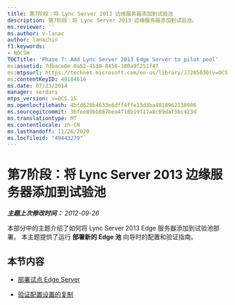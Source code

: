 ```yaml
---
title: 第7阶段：将 Lync Server 2013 边缘服务器添加到试验池
description: 第7阶段：将 Lync Server 2013 边缘服务器添加到试验池。
ms.reviewer: ''
ms.author: v-lanac
author: lanachin
f1.keywords:
- NOCSH
TOCTitle: 'Phase 7: Add Lync Server 2013 Edge Server to pilot pool'
ms:assetid: 7dbace6e-0a52-4530-8456-380a9f251f47
ms:mtpsurl: https://technet.microsoft.com/en-us/library/JJ205030(v=OCS.15)
ms:contentKeyID: 48184616
ms.date: 07/23/2014
manager: serdars
mtps_version: v=OCS.15
ms.openlocfilehash: 4bfd628b4633e6dff4ffe13d3ba4818962138986
ms.sourcegitcommit: 36fee89bb887bea4f18b19f17a8c69daf5bc423d
ms.translationtype: MT
ms.contentlocale: zh-CN
ms.lasthandoff: 11/26/2020
ms.locfileid: "49443279"
---
```

# <a name="phase-7-add-lync-server-2013-edge-server-to-pilot-pool"></a>第7阶段：将 Lync Server 2013 边缘服务器添加到试验池

<div data-xmlns="http://www.w3.org/1999/xhtml">

<div class="topic" data-xmlns="http://www.w3.org/1999/xhtml" data-msxsl="urn:schemas-microsoft-com:xslt" data-cs="https://msdn.microsoft.com/">

<div data-asp="https://msdn2.microsoft.com/asp">



</div>

<div id="mainSection">

<div id="mainBody">

<span> </span>

_**主题上次修改时间：** 2012-09-26_

本部分中的主题介绍了如何将 Lync Server 2013 Edge 服务器添加到试验池部署。 本主题提供了运行 **部署新的 Edge 池** 向导时的配置和验证指南。

<div>

## <a name="in-this-section"></a>本节内容

  - [部署试点 Edge Server](deploy-pilot-edge-server.md)

  - [验证配置设置的复制](validate-replication-of-configuration-settings.md)

</div>

</div>

<span> </span>

</div>

</div>

</div>

